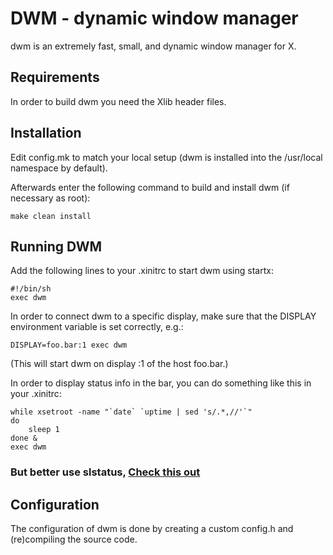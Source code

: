# DWM - dynamic window manager
dwm is an extremely fast, small, and dynamic window manager for X.


## Requirements
In order to build dwm you need the Xlib header files.


## Installation
Edit config.mk to match your local setup (dwm is installed into
the /usr/local namespace by default).

Afterwards enter the following command to build and install dwm (if
necessary as root):
````
make clean install
````
## Running DWM
Add the following lines to your .xinitrc to start dwm using startx:
````
#!/bin/sh
exec dwm
````
In order to connect dwm to a specific display, make sure that
the DISPLAY environment variable is set correctly, e.g.:
````
DISPLAY=foo.bar:1 exec dwm
````
(This will start dwm on display :1 of the host foo.bar.)

In order to display status info in the bar, you can do something
like this in your .xinitrc:
````
while xsetroot -name "`date` `uptime | sed 's/.*,//'`"
do
    sleep 1
done &
exec dwm
````
### But better use slstatus, [Check this out](https://github.com/Frodo-Web/my-configuration/tree/main/freebsd-suckless/slstatus)
## Configuration
The configuration of dwm is done by creating a custom config.h
and (re)compiling the source code.
